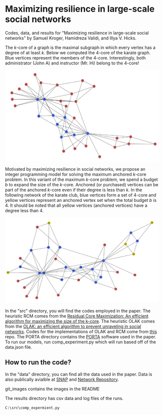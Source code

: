 # Maximizing resilience in large-scale social networks

Codes, data, and results for "Maximizing resilience in large-scale social networks" by Samuel Kroger, Hamidreza Validi, and Illya V. Hicks.

The $k$-core of a graph is the maximal subgraph in which every vertex has a degree of at least $k$.
Below we computed the $4$-core of the karate graph. Blue vertices represent the members of the $4$-core. Interestingly, both administrator (John A) and instructor (Mr. Hi) belong to the $4$-core!

![Figure 1](git_images/karate_k4b0.png?raw=true "The 4-core of the karate graph")

Motivated by maximizing resilience in social networks, we propose an integer programming model for solving the maximum anchored $k$-core problem. In this variant of the maximum $k$-core problem, we spend a budget $b$ to expand the size of the $k$-core. Anchored (or purchased) vertices can be part of the anchored $k$-core even if their degree is less than $k$. In the following network of the karate club, blue vertices form a set of $4$-core and yellow vertices represent an anchored vertex set when the total budget $b$ is 4. It should be noted that all yellow vertices (anchored vertices) have a degree less than 4.

![Figure 2](git_images/karate_k4b5.png?raw=true "The Anchored 4-core with budget 5 of the karate graph")

In the "src" directory, you will find the codes employed in the paper.
The heuristic RCM comes from the [Residual Core Maximization: An efficient algorithm for maximizing the size of the k-core](https://epubs.siam.org/doi/abs/10.1137/1.9781611976236.37).
The heuristic OLAK comes from the [OLAK: an efficient algorithm to prevent unraveling in social networks](https://dl.acm.org/doi/abs/10.14778/3055330.3055332?casa_token=0pjIWubvxCcAAAAA:CEnA7bA_ocYH6--CIpfGsJ3zuICIrXdS9NxWcyAumXnl0Ppb-KH4cPUF4ABq-y2MxTWE2xnfBf1Af4s).
Codes for the implementations of OLAK and RCM come from [this](https://github.com/rlaishra/RCM/) repo.
The PORTA directory contains the [PORTA](http://porta.zib.de/) software used in the paper.
To run our models, run comp_experiment.py which will run based off of the data.json file.

## How to run the code?

In the "data" directory, you can find all the data used in the paper. Data is also publically avialble at [SNAP](https://snap.stanford.edu/data/) and [Network Repository](https://networkrepository.com/index.php).

git_images contains the images in the README

The results directory has csv data and log files of the runs.

```
C:\src\comp_expermient.py
```

